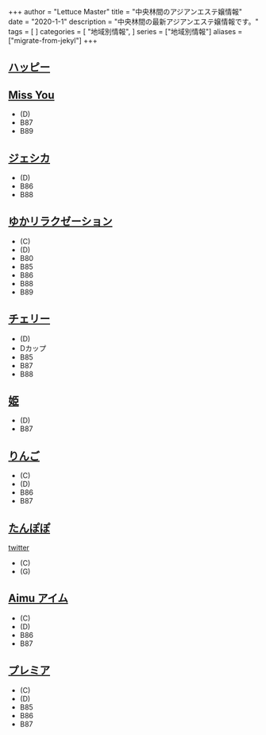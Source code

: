+++
author = "Lettuce Master"
title = "中央林間のアジアンエステ嬢情報"
date = "2020-1-1"
description = "中央林間の最新アジアンエステ嬢情報です。"
tags = [
]
categories = [
    "地域別情報",
]
series = ["地域別情報"]
aliases = ["migrate-from-jekyl"]
+++

## [ハッピー](http://www.cianbea.xyz/)
## [Miss You](http://missyou.rankuens.com/)
- (D)
- B87
- B89
## [ジェシカ](http://x.dffr.work/)
- (D)
- B86
- B88
## [ゆかリラクゼーション](http://sh-yuka.work/)
- (C)
- (D)
- B80
- B85
- B86
- B88
- B89
## [チェリー](http://www.cherry.estheshop.com/)
- (D)
- Dカップ
- B85
- B87
- B88
## [姫](http://www.hime.relaxjp.info/)
- (D)
- B87
## [りんご](http://www.ringo.mensest.com/)
- (C)
- (D)
- B86
- B87
## [たんぽぽ](https://tanpopopo.com/)
[twitter](https://twitter.com/ogikuboesthe)
- (C)
- (G)
## [Aimu アイム](http://www.aimu.iesjp.com/)
- (C)
- (D)
- B86
- B87
## [プレミア](http://www.premier.esturl.com/)
- (C)
- (D)
- B85
- B86
- B87
